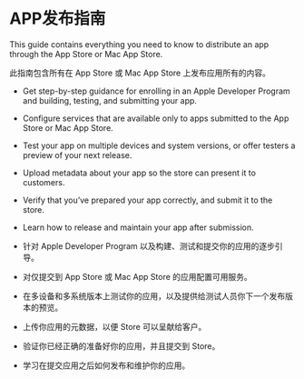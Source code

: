 # APP发布指南

This guide contains everything you need to know to distribute an app through the App Store or Mac App Store.

此指南包含所有在 App Store 或 Mac App Store 上发布应用所有的内容。

+ Get step-by-step guidance for enrolling in an Apple Developer Program and building, testing, and submitting your app.
+ Configure services that are available only to apps submitted to the App Store or Mac App Store.
+ Test your app on multiple devices and system versions, or offer testers a preview of your next release.
+ Upload metadata about your app so the store can present it to customers.
+ Verify that you’ve prepared your app correctly, and submit it to the store.
+ Learn how to release and maintain your app after submission.

+ 针对 Apple Developer Program 以及构建、测试和提交你的应用的逐步引导。
+ 对仅提交到 App Store 或 Mac App Store 的应用配置可用服务。
+ 在多设备和多系统版本上测试你的应用，以及提供给测试人员你下一个发布版本的预览。
+ 上传你应用的元数据，以便 Store 可以呈献给客户。
+  验证你已经正确的准备好你的应用，并且提交到 Store。
+ 学习在提交应用之后如何发布和维护你的应用。





